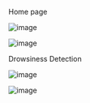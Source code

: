 Home page

![image](https://github.com/user-attachments/assets/646bc50c-2b89-46eb-9d1d-83184768c6f3)


![image](https://github.com/user-attachments/assets/9c1eb786-6940-44a9-9603-4f388218c3f2)

Drowsiness Detection

![image](https://github.com/user-attachments/assets/2009dca9-09e8-4b40-a4e8-658438633314)

![image](https://github.com/user-attachments/assets/53728ae9-908d-4bd1-834a-feaff0d3ce9b)


